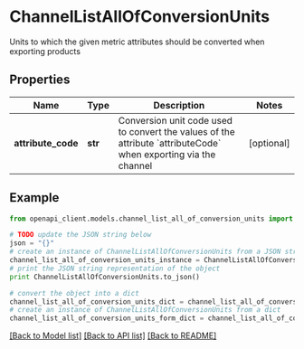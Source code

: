# ChannelListAllOfConversionUnits

Units to which the given metric attributes should be converted when exporting products

## Properties
Name | Type | Description | Notes
------------ | ------------- | ------------- | -------------
**attribute_code** | **str** | Conversion unit code used to convert the values of the attribute &#x60;attributeCode&#x60; when exporting via the channel | [optional] 

## Example

```python
from openapi_client.models.channel_list_all_of_conversion_units import ChannelListAllOfConversionUnits

# TODO update the JSON string below
json = "{}"
# create an instance of ChannelListAllOfConversionUnits from a JSON string
channel_list_all_of_conversion_units_instance = ChannelListAllOfConversionUnits.from_json(json)
# print the JSON string representation of the object
print ChannelListAllOfConversionUnits.to_json()

# convert the object into a dict
channel_list_all_of_conversion_units_dict = channel_list_all_of_conversion_units_instance.to_dict()
# create an instance of ChannelListAllOfConversionUnits from a dict
channel_list_all_of_conversion_units_form_dict = channel_list_all_of_conversion_units.from_dict(channel_list_all_of_conversion_units_dict)
```
[[Back to Model list]](../README.md#documentation-for-models) [[Back to API list]](../README.md#documentation-for-api-endpoints) [[Back to README]](../README.md)


